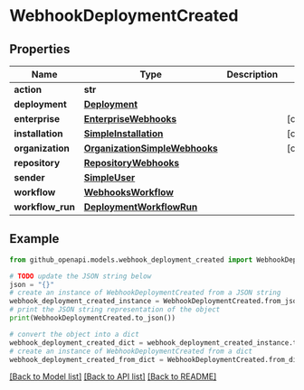 # WebhookDeploymentCreated


## Properties

Name | Type | Description | Notes
------------ | ------------- | ------------- | -------------
**action** | **str** |  | 
**deployment** | [**Deployment**](Deployment.md) |  | 
**enterprise** | [**EnterpriseWebhooks**](EnterpriseWebhooks.md) |  | [optional] 
**installation** | [**SimpleInstallation**](SimpleInstallation.md) |  | [optional] 
**organization** | [**OrganizationSimpleWebhooks**](OrganizationSimpleWebhooks.md) |  | [optional] 
**repository** | [**RepositoryWebhooks**](RepositoryWebhooks.md) |  | 
**sender** | [**SimpleUser**](SimpleUser.md) |  | 
**workflow** | [**WebhooksWorkflow**](WebhooksWorkflow.md) |  | 
**workflow_run** | [**DeploymentWorkflowRun**](DeploymentWorkflowRun.md) |  | 

## Example

```python
from github_openapi.models.webhook_deployment_created import WebhookDeploymentCreated

# TODO update the JSON string below
json = "{}"
# create an instance of WebhookDeploymentCreated from a JSON string
webhook_deployment_created_instance = WebhookDeploymentCreated.from_json(json)
# print the JSON string representation of the object
print(WebhookDeploymentCreated.to_json())

# convert the object into a dict
webhook_deployment_created_dict = webhook_deployment_created_instance.to_dict()
# create an instance of WebhookDeploymentCreated from a dict
webhook_deployment_created_from_dict = WebhookDeploymentCreated.from_dict(webhook_deployment_created_dict)
```
[[Back to Model list]](../README.md#documentation-for-models) [[Back to API list]](../README.md#documentation-for-api-endpoints) [[Back to README]](../README.md)


